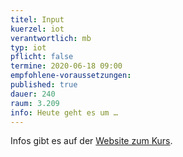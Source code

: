 ```yaml
---
titel: Input
kuerzel: iot
verantwortlich: mb
typ: iot
pflicht: false
termine: 2020-06-18 09:00
empfohlene-voraussetzungen: 
published: true
dauer: 240
raum: 3.209
info: Heute geht es um …
---
```


Infos gibt es auf der [Website zum Kurs](https://moxd.io/iot2020).